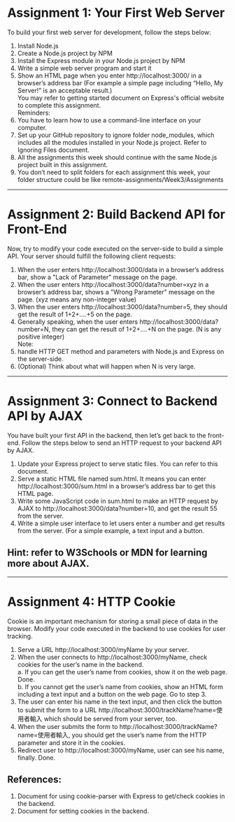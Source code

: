 # Assignment 1: Your First Web Server

To build your first web server for development, follow the steps below:

1. Install Node.js
2. Create a Node.js project by NPM
3. Install the Express module in your Node.js project by NPM
4. Write a simple web server program and start it
5. Show an HTML page when you enter http://localhost:3000/ in a browser’s address bar (For example a simple page including “Hello, My Server!” is an acceptable result.)  
   You may refer to getting started document on Express's official website to complete this assignment.  
   Reminders:
6. You have to learn how to use a command-line interface on your computer.
7. Set up your GitHub repository to ignore folder node_modules, which includes all the modules installed in your Node.js project. Refer to Ignoring Files document.
8. All the assignments this week should continue with the same Node.js project built in this assignment.
9. You don’t need to split folders for each assignment this week, your folder structure could be like remote-assignments/Week3/Assignments

---

# Assignment 2: Build Backend API for Front-End

Now, try to modify your code executed on the server-side to build a simple API. Your server should fulfill the following client requests:

1. When the user enters http://localhost:3000/data in a browser’s address bar, show a "Lack of Parameter" message on the page.
2. When the user enters http://localhost:3000/data?number=xyz in a browser’s address bar, shows a "Wrong Parameter" message on the page. (xyz means any non-integer value)
3. When the user enters http://localhost:3000/data?number=5, they should get the result of 1+2+....+5 on the page.
4. Generally speaking, when the user enters http://localhost:3000/data?number=N, they can get the result of 1+2+....+N on the page. (N is any positive integer)  
   Note:
5. handle HTTP GET method and parameters with Node.js and Express on the server-side.
6. (Optional) Think about what will happen when N is very large.

---

# Assignment 3: Connect to Backend API by AJAX

You have built your first API in the backend, then let’s get back to the front-end. Follow the steps below to send an HTTP request to your backend API by AJAX.

1. Update your Express project to serve static files. You can refer to this document.
2. Serve a static HTML file named sum.html. It means you can enter http://localhost:3000/sum.html in a browser’s address bar to get this HTML page.
3. Write some JavaScript code in sum.html to make an HTTP request by AJAX to http://localhost:3000/data?number=10, and get the result 55 from the server.
4. Write a simple user interface to let users enter a number and get results from the server. (For a simple example, a text input and a button.

## Hint: refer to W3Schools or MDN for learning more about AJAX.

---

# Assignment 4: HTTP Cookie

Cookie is an important mechanism for storing a small piece of data in the browser. Modify your code executed in the backend to use cookies for user tracking.

1. Serve a URL http://localhost:3000/myName by your server.
2. When the user connects to http://localhost:3000/myName, check cookies for the user’s name in the backend.  
   a. If you can get the user’s name from cookies, show it on the web page. Done.  
   b. If you cannot get the user’s name from cookies, show an HTML form including a text input and a button on the web page. Go to step 3.
3. The user can enter his name in the text input, and then click the button to submit the form to a URL http://localhost:3000/trackName?name=使用者輸入 which should be served from your server, too.
4. When the user submits the form to http://localhost:3000/trackName?name=使用者輸入, you should get the user’s name from the HTTP parameter and store it in the cookies.
5. Redirect user to http://localhost:3000/myName, user can see his name, finally. Done.

## References:

1. Document for using cookie-parser with Express to get/check cookies in the backend.
2. Document for setting cookies in the backend.
